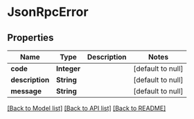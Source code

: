 # JsonRpcError

## Properties

| Name            | Type        | Description | Notes             |
| --------------- | ----------- | ----------- | ----------------- |
| **code**        | **Integer** |             | [default to null] |
| **description** | **String**  |             | [default to null] |
| **message**     | **String**  |             | [default to null] |

[[Back to Model list]](../README.md#documentation-for-models) [[Back to API list]](../README.md#documentation-for-api-endpoints) [[Back to README]](../README.md)
